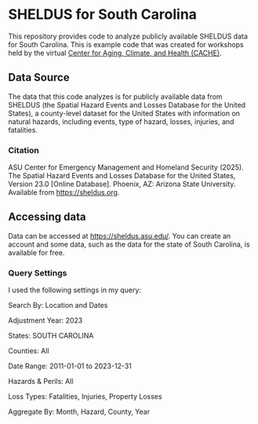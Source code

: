 # SHELDUS for South Carolina
This repository provides code to analyze publicly available SHELDUS data for South Carolina.  This is example code that was created for workshops held by the virtual [Center for Aging, Climate, and Health (CACHE)](https://agingclimatehealth.org/).

## Data Source
The data that this code analyzes is for publicly available data from SHELDUS (the Spatial Hazard Events and Losses Database for the United States), a county-level dataset for the United States with information on natural hazards, including events, type of hazard, losses, injuries, and fatalities. 

### Citation
ASU Center for Emergency Management and Homeland Security (2025). The Spatial Hazard Events and Losses Database for the United States, Version 23.0 [Online Database]. Phoenix, AZ: Arizona State University. Available from https://sheldus.org.

## Accessing data
Data can be accessed at https://sheldus.asu.edu/. You can create an account and some data, such as the data for the state of South Carolina, is available for free. 

### Query Settings
I used the following settings in my query:

Search By:	Location and Dates

Adjustment Year:	2023

States: SOUTH CAROLINA

Counties: All

Date Range:	2011-01-01 to 2023-12-31

Hazards & Perils:	All

Loss Types:	Fatalities, Injuries, Property Losses

Aggregate By:	Month, Hazard, County, Year
